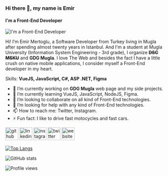### Hi there 👋, my name is Emir
#### I'm a Front-End Developer
![I'm a Front-End Developer](https://miro.medium.com/max/820/1*fb1qxh-e03aXh-tih2MGWA.png)

Hi! I’m Emir Mertoglu, a Software Developer from Turkey living in Mugla after spending almost twenty years in Istanbul. And I'm a student at Mugla University (Information System Engineering - 3rd grade), I organize ~~**DSC MSKU**~~ and **GDG Mugla**. I love The Web and besides the fact I have a little crush on native mobile applications, I consider myself a Front-End developer in my heart.

Skills: **VueJS, JavaScript, C#, ASP .NET, Figma**

- 🔭 I’m currently working on **GDG Mugla** web page and my side projects. 
- 🌱 I’m currently learning VueJS, JavaScript, NodeJS, Figma. 
- 👯 I’m looking to collaborate on all kind of Front-End technologies. 
- 🤔 I’m looking for help with any kind of Front-End technologies. 
- 📫 How to reach me: Twitter, Instagram. 
- ⚡ Fun fact: I like to drive fast motocycles and fast cars. 


[<img src='https://cdn.jsdelivr.net/npm/simple-icons@3.0.1/icons/github.svg' alt='github' height='40'>](https://github.com/emirxmertoglu)  [<img src='https://cdn.jsdelivr.net/npm/simple-icons@3.0.1/icons/linkedin.svg' alt='linkedin' height='40'>](https://www.linkedin.com/in/emirmertoglu/)  [<img src='https://cdn.jsdelivr.net/npm/simple-icons@3.0.1/icons/instagram.svg' alt='instagram' height='40'>](https://www.instagram.com/emirxmertoglu/)  [<img src='https://cdn.jsdelivr.net/npm/simple-icons@3.0.1/icons/twitter.svg' alt='twitter' height='40'>](https://twitter.com/emirxmertoglu)  [<img src='https://cdn.jsdelivr.net/npm/simple-icons@3.0.1/icons/icloud.svg' alt='website' height='40'>](https://emirxmertoglu.github.io)  

[![Top Langs](https://github-readme-stats.vercel.app/api/top-langs/?username=emirxmertoglu)](https://github.com/anuraghazra/github-readme-stats)

![GitHub stats](https://github-readme-stats.vercel.app/api?username=emirxmertoglu&show_icons=true&count_private=true)  

![Profile views](https://gpvc.arturio.dev/emirxmertoglu)  

